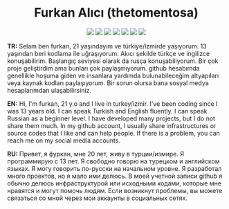 <h1 align="center">Furkan Alıcı (thetomentosa)</h1>

<p align="center">
 <a href="https://discord.com/users/239765739236622336" target"blank_"><img src="https://img.shields.io/badge/Discord%20-7289DA.svg?&style=for-the-badge&logo=discord&logoColor=white"></a>
 <a href="https://discord.gg/hNXtjWDCyd" target"blank_"><img src="https://img.shields.io/static/v1?style=for-the-badge&message=Discord Server&color=7289d9&logo=Discord&logoColor=FFFFFF&label="></a>
  <a href="https://github.com/thetomentosa" target"blank_"><img src="https://img.shields.io/badge/GitHub%20-191717.svg?&style=for-the-badge&logo=github&logoColor=white"></a>
 <a href="https://www.instagram.com/furkanaalici" target"blank_"><img src="https://img.shields.io/badge/INSTAGRAM%20-DC3175.svg?&style=for-the-badge&logo=instagram&logoColor=white"></a>
 <a href="https://vsco.co/furkanalici" target"blank_"><img src="https://img.shields.io/static/v1?style=for-the-badge&message=VSCO&color=000000&logo=VSCO&logoColor=FFFFFF&label="></a>
 <a href="https://www.youtube.com/channel/UCvc8SWa_sXgESjbCB2CPgeA" target"blank_"><img src="https://img.shields.io/static/v1?style=for-the-badge&message=YouTube 1&color=ff0000&logo=YouTube&logoColor=FFFFFF&label="></a>
 <a href="https://www.youtube.com/channel/UCvPpuk5ldrft3sh7QQzvx5g" target"blank_"><img src="https://img.shields.io/static/v1?style=for-the-badge&message=YouTube 2&color=ff0000&logo=YouTube&logoColor=FFFFFF&label="></a>


**TR:** Selam ben furkan, 21 yaşındayım ve türkiye/izmirde yaşıyorum. 13 yaşından beri kodlama ile uğraşıyorum. Akıcı şekilde türkçe ve ingilizce konuşabilirim. Başlangıç seviyesi olarak da rusça konuşabiliyorum. Bir çok proje geliştirdim ama bunları çok paylaşmıyorum. github hesabımda genellikle hoşuma giden ve insanlara yardımda bulunabileceğim altyapıları veya kaynak kodları paylaşıyorum. Bir sorun olursa bana sosyal medya hesaplarımdan ulaşabilirsiniz.

**EN:** Hi, I'm furkan, 21 y.o and I live in turkey/izmir. I've been coding since I was 13 years old. I can speak Turkish and English fluently. I can speak Russian as a beginner level. I have developed many projects, but I do not share them much. In my github account, I usually share infrastructures or source codes that I like and can help people. If there is a problem, you can reach me on my social media accounts.

**RU:** Привет, я фуркан, мне 20 лет, живу в турции/измире. Я программирую с 13 лет. Я свободно говорю на турецком и английском языках. Я могу говорить по-русски на начальном уровне. Я разработал много проектов, но я мало ими делюсь. В моей учетной записи github я обычно делюсь инфраструктурой или исходными кодами, которые мне нравятся и могут помочь людям. Если возникнут проблемы, вы можете связаться со мной через мои аккаунты в социальных сетях.


